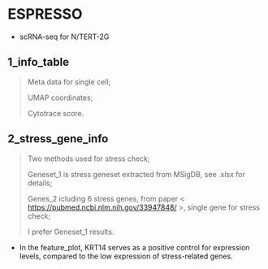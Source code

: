 # ESPRESSO
- scRNA-seq for N/TERT-2G

## 1_info_table
> Meta data for single cell;
> 
> UMAP coordinates;
> 
> Cytotrace score.

## 2_stress_gene_info
> Two methods used for stress check;
> 
> Geneset_1 is stress geneset extracted from MSigDB, see .xlsx for details;
> 
> Genes_2 icluding 6 stress genes, from paper < https://pubmed.ncbi.nlm.nih.gov/33947848/ >, single gene for stress check;
> 
> I prefer Geneset_1 results.
> 
- In the feature_plot, KRT14 serves as a positive control for expression levels, compared to the low expression of stress-related genes.
